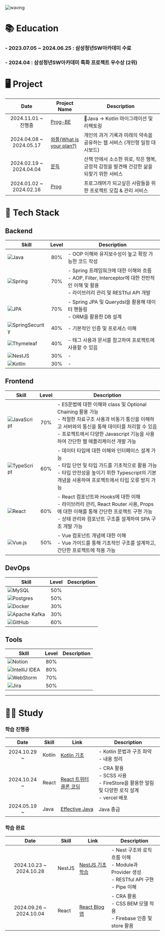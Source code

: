 ![waving](https://capsule-render.vercel.app/api?type=waving&height=200&text=Welcome!&fontAlign=80&fontAlignY=40&color=gradient)

# 📚 Education

### - 2023.07.05 ~ 2024.06.25 : 삼성청년SW아카데미 수료

### - 2024.04 : 삼성청년SW아카데미 특화 프로젝트 우수상 (2위)

# 🖥 Project
|          Date           | Project Name                                                  | Description                                         |
|:-----------------------:|---------------------------------------------------------------|-----------------------------------------------------|
| 2024.11.01 ~ 진행중 | [Prog-BE](https://github.com/hitobi1014/Prog-BE)                   | Java -> Kotlin 마이그레이션 및 리팩토링                |
| 2024.04.08 ~ 2024.05.17 | [와플(What is your plan?)](https://github.com/What-s-Your-Plan) | 개인의 과거 기록과 미래의 약속을 공유하는 웹 서비스 (개인형 일정 대시보드)         |
| 2024.02.19 ~ 2024.04.04 | [문득](https://github.com/hitobi1014/md8)                       | 산책 안에서 소소한 위로, 작은 행복, 긍정적 감정을 발견해 건강한 삶을 되찾기 위한 서비스 |
| 2024.01.02 ~ 2024.02.16 | [Prog](https://github.com/hitobi1014/Prog)                    | 프로그래머가 되고싶은 사람들을 위한 프로젝트 모집 & 관리 서비스                |

# 🚀 Tech Stack

## Backend
| Skill                                                                                                                          | Level  | Description                                                                                                  |
|--------------------------------------------------------------------------------------------------------------------------------|:------:|--------------------------------------------------------------------------------------------------------------|
| ![Java](https://img.shields.io/badge/java-%23ED8B00.svg?style=for-the-badge&logo=openjdk&logoColor=white)                      |  80%   | - OOP 이해와 유지보수성이 높고 확장 가능한 코드 작성                                                                             |
| ![Spring](https://img.shields.io/badge/spring-%236DB33F.svg?style=for-the-badge&logo=spring&logoColor=white)                   |  70%   | - Spring 프레임워크에 대한 이해와 흐름 <br> - AOP, Filter, Interceptor에 대한 전반적인 이해 및 활용 <br> - 라이브러리 관리 및 RESTful API 개발  |
| ![JPA](https://img.shields.io/badge/JPA-6DB33F?style=for-the-badge&logo=jpa&logoColor=white)                                   |  70%   | - Spring JPA 및 Querydsl을 활용해 데이터 핸들링 <br> - ORM을 활용한 DB 설계                                                   |
| ![SpringSecurity](https://img.shields.io/badge/Spring_Security-6DB33F?style=for-the-badge&logo=springsecurity&logoColor=white) |  40%   | - 기본적인 인증 및 프로세스 이해                                                                                          |
| ![Thymeleaf](https://img.shields.io/badge/Thymeleaf-%23005C0F.svg?style=for-the-badge&logo=Thymeleaf&logoColor=white)          |  40%   | - 태그 사용과 문서를 참고하여 프로젝트에 사용할 수 있음                                                                             |
| ![NestJS](https://img.shields.io/badge/nestjs-%23E0234E.svg?style=for-the-badge&logo=nestjs&logoColor=white)                   |  30%   | -                                                                                                        |
| ![Kotlin](https://img.shields.io/badge/kotlin-%237F52FF.svg?style=for-the-badge&logo=kotlin&logoColor=white)                   |  30%   | -                                                                                                        |


## Frontend
| Skill                                                                                                                        | Level | Description                                                                                                                                                             |
|------------------------------------------------------------------------------------------------------------------------------|:-----:|-------------------------------------------------------------------------------------------------------------------------------------------------------------------------|
| ![JavaScript](https://img.shields.io/badge/javascript-%23323330.svg?style=for-the-badge&logo=javascript&logoColor=%23F7DF1E) |  70%  | - ES문법에 대한 이해와 class 및 Optional Chaining 활용 가능 <br> - 적절한 자료구조 사용과 비동기 통신을 이해하고 서버와의 통신을 통해 데이터를 처리할 수 있음 <br> - 프로젝트에서 다양한 Javascript 기능을 사용하여 간단한 웹 애플리케이션 개발 가능</td> |
| ![TypeScript](https://img.shields.io/badge/typescript-%23007ACC.svg?style=for-the-badge&logo=typescript&logoColor=white)     |  60%  | - 데이터 타입에 대한 이해와 인터페이스 설계 가능 <br> - 타입 단언 및 타입 가드를 기초적으로 활용 가능 <br> - 타입 안전성을 높이기 위한 Typescript의 기본 개념을 사용하여 프로젝트에서 타입 오류 방지 가능                                         |
| ![React](https://img.shields.io/badge/react-%2320232a.svg?style=for-the-badge&logo=react&logoColor=%2361DAFB)                |  60%  | - React 컴포넌트와 Hooks에 대한 이해 <br> - 라이브러리 관리, React Router 사용, Props에 대한 이해를 통해 간단한 프로젝트 구현 가능 <br> - 상태 관리와 컴포넌트 구조를 설계하여 SPA 구조 개발 가능                                   |
| ![Vue.js](https://img.shields.io/badge/vuejs-%2335495e.svg?style=for-the-badge&logo=vuedotjs&logoColor=%234FC08D)            |  50%  | - Vue 컴포넌트 개념에 대한 이해 <br> - Vue 가이드를 통해 기초적인 구조를 설계하고, 간단한 프로젝트에 적용 가능                                                                                                  |

## DevOps
| Skill                                                                                                                | Level | Description |
|----------------------------------------------------------------------------------------------------------------------|:-----:|-------------|
| ![MySQL](https://img.shields.io/badge/mysql-4479A1.svg?style=for-the-badge&logo=mysql&logoColor=white)               |  50%  |             |
| ![Postgres](https://img.shields.io/badge/postgres-%23316192.svg?style=for-the-badge&logo=postgresql&logoColor=white) |  50%  |             |
| ![Docker](https://img.shields.io/badge/docker-%230db7ed.svg?style=for-the-badge&logo=docker&logoColor=white)         |  30%  |             |
| ![Apache Kafka](https://img.shields.io/badge/Apache%20Kafka-000?style=for-the-badge&logo=apachekafka)                |  30%  |             |
| ![GitHub](https://img.shields.io/badge/github-%23121011.svg?style=for-the-badge&logo=github&logoColor=white)         |  60%  |             |


## Tools
| Skill                                                                                                                         | Level | Description |
|-------------------------------------------------------------------------------------------------------------------------------|:-----:|-------------|
| ![Notion](https://img.shields.io/badge/Notion-%23000000.svg?style=for-the-badge&logo=notion&logoColor=white)                  |  80%  |             |
| ![IntelliJ IDEA](https://img.shields.io/badge/IntelliJIDEA-000000.svg?style=for-the-badge&logo=intellij-idea&logoColor=white) |  80%  |             |
| ![WebStorm](https://img.shields.io/badge/webstorm-143?style=for-the-badge&logo=webstorm&logoColor=white&color=black)          |  70%  |             |
| ![Jira](https://img.shields.io/badge/jira-%230A0FFF.svg?style=for-the-badge&logo=jira&logoColor=white)                        |  50%  |             |


------
# 👨‍💻 Study
### 학습 진행중 
|     Date     | Skill  | Link                                                                        | Description                                                                   |
|:------------:|--------|-----------------------------------------------------------------------------|-------------------------------------------------------------------------------|
| 2024.10.29 ~ | Kotlin | [Kotlin 기초](https://github.com/mj-study/Kotlin/tree/main/basic)             | - Kotlin 문법과 구조 파악 <br> - 내용 정리                                               |
| 2024.10.24 ~ | React  | [React 트위터 클론 코딩](https://github.com/mj-study/react-pjt/tree/main/twitter)  | - CRA 활용 <br> - SCSS 사용 <br> - FireStore을 활용한 알림 및 다양한 로직 설계 <br> - vercel 배포 |
| 2024.05.19 ~ | Java   | [Effective Java](https://github.com/mj-study/Java/tree/main/Effective-Java) | Java 중급                                                                       |

### 학습 완료 

|          Date           | Skill  | Link                                                                          | Description                                                                         |
|:-----------------------:|--------|-------------------------------------------------------------------------------|-------------------------------------------------------------------------------------|
| 2024.10.23 ~ 2024.10.28 | NestJS | [NestJS 기초 학습](https://github.com/mj-study/NestJS/tree/main/nestjs-board-app) | - Nest 구조와 로직 흐름 이해 <br> - Module과 Provider 생성 <br> - RESTful API 구현 <br> - Pipe 이해 |
| 2024.09.26 ~ 2024.10.04 | React  | [React Blog 앱](https://github.com/mj-study/react-pjt/tree/main/blog)          | - CRA 활용 <br> - CSS BEM 모델 적용 <br> - Firebase 인증 및 store 활용                         |

